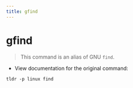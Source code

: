 ```yaml
---
title: gfind
---
```

# gfind

> This command is an alias of GNU `find`.

- View documentation for the original command:

`tldr -p linux find`

